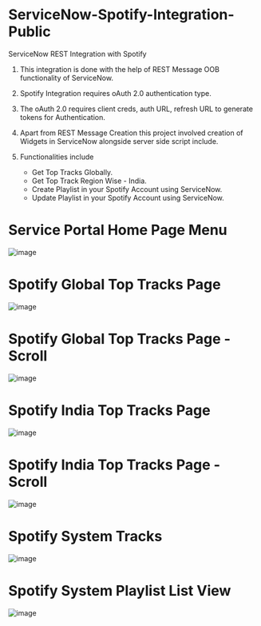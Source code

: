 # ServiceNow-Spotify-Integration-Public
ServiceNow REST Integration with Spotify 

1. This integration is done with the help of REST Message OOB functionality of ServiceNow.

2. Spotify Integration requires oAuth 2.0 authentication type.

3. The oAuth 2.0 requires client creds, auth URL, refresh URL to generate tokens for Authentication.

4. Apart from REST Message Creation this project involved creation of Widgets in ServiceNow alongside server side script include.

5. Functionalities include
   * Get Top Tracks Globally.
   * Get Top Track Region Wise - India.
   * Create Playlist in your Spotify Account using ServiceNow.
   * Update Playlist in your Spotify Account using ServiceNow.

# Service Portal Home Page Menu
![image](https://github.com/user-attachments/assets/e446a0d4-7bdf-46da-b0c4-9147108af4b8)

# Spotify Global Top Tracks Page
![image](https://github.com/user-attachments/assets/03decfda-2775-4421-a76c-42c8d5100855)

# Spotify Global Top Tracks Page - Scroll
![image](https://github.com/user-attachments/assets/57b0caa1-df5e-429e-ba8d-c501556ea5c2)

# Spotify India Top Tracks Page
![image](https://github.com/user-attachments/assets/dd821495-1bd2-490e-a4ac-c0672ef57026)

# Spotify India Top Tracks Page - Scroll
![image](https://github.com/user-attachments/assets/6c1941a4-01eb-4b3d-914d-4bd2a0e79d7b)

# Spotify System Tracks
![image](https://github.com/user-attachments/assets/ae931ec5-185d-4b9d-8096-8799aa95d6cc)

# Spotify System Playlist List View
![image](https://github.com/user-attachments/assets/3442c072-80e8-4d85-81dd-5beda3141660)
